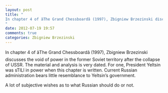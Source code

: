 ```yaml
---
layout: post
title: "
In chapter 4 of âThe Grand Chessboardâ (1997), Zbigniew Brzezinski discusses the void of power in the former Soviet territory after the collapse of USSR. The material and analysis is very dated. For one, President Yeltsin was sTILl in power when this chapter is written. Current Russian administration bears little resemblance to Yeltsin’s government.
"
date: 2012-07-19 19:57
comments: true
categories: Zbigniew Brzezinski
---
```


In chapter 4 of âThe Grand Chessboardâ (1997), Zbigniew Brzezinski discusses the void of power in the former Soviet territory after the collapse of USSR. The material and analysis is very dated. For one, President Yeltsin was sTILl in power when this chapter is written. Current Russian administration bears little resemblance to Yeltsin’s government.


A lot of subjective wishes as to what Russian should do or not.

